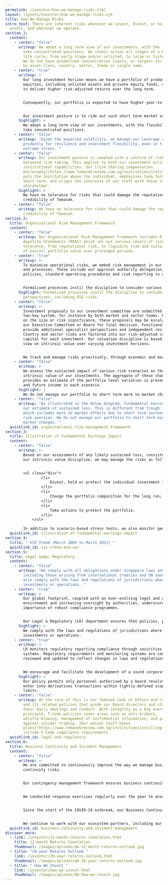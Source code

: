 ```yaml
---
permalink: /investor/how-we-manage-risks.html
layout: layouts/investor/how-we-manage-risks.njk
title: How We Manage Risks
intro_text: There are inherent risks whenever we invest, divest, or hold our
  assets, and wherever we operate.
section_1:
  content:
    - center: "false"
      writeup: We adopt a long term view of our investments, with the flexibility to
        take concentrated positions. We invest across all stages of a business
        life cycle, from early stage and/or unlisted, to large or listed assets.
        We do not have predefined concentration limits, or targets for investing
        by asset class, country, sector, theme or single name.
    - center: "true"
      writeup: >
        Our long investment horizon means we have a portfolio of predominantly
        equities, including unlisted assets and private equity funds, designed
        to deliver higher risk-adjusted returns over the long term.


        Consequently, our portfolio is expected to have higher year-to-year volatility of annual returns, with higher risks of negative returns in any one year.


        Our investment posture is to ride out such short term market volatility, and focus on generating sustainable returns over the long term.
      highlight: >
        We adopt a long term view of our investments, with the flexibility to
        take concentrated positions.
    - center: "false"
      writeup: "Given the expected volatility, we manage our leverage and liquidity
        prudently for resilience and investment flexibility, even in times of
        extreme stress. "
    - center: "false"
      writeup: Our investment posture is coupled with a culture of risk awareness and
        balanced risk taking. This applies to both our investment activities and
        institutional capabilities. Our [risk sharing compensation
        philosophy](https://www.temasekreview.com.sg/institution/instilling-ownership.html)
        puts the institution above the individual, emphasises long term over
        short term, and aligns the interests of our staff with those of our
        shareholder.
      highlight: >
        We have no tolerance for risks that could damage the reputation and
        credibility of Temasek.
    - center: "false"
      writeup: We have no tolerance for risks that could damage the reputation and
        credibility of Temasek.
section_2:
  title: Organisational Risk Management Framework
  content:
    - center: "false"
      writeup: Our Organisational Risk Management Framework includes Risk Return
        Appetite Statements (RRAS) which set out various levels of risks
        tolerance, from reputational risk, to liquidity risk and sustained loss
        of overall portfolio value over prolonged periods.
    - center: "true"
      writeup: >-
        To minimise operational risks, we embed risk management in our systems
        and processes. These include our approval authority delegation, company
        policies, standard operating procedures and risk reporting to our Board.


        Formalised processes instil the discipline to consider various perspectives, including Environmental, Social and Governance (ESG) risks. These include climate risks, both transition and physical, as an integral part of these processes. For example, we now apply an internal [carbon price](https://www.temasekreview.com.sg/pathways-to-sustainability/putting-a-price-on-carbon.html) of US$42 per tonne of carbon dioxide equivalent (tCO2e) in our investment evaluations in order to account for the potential exposure of an investment to transition risk.
      highlight: Formalised processes instil the discipline to consider various
        perspectives, including ESG risks.
    - center: "false"
      writeup: >-
        Investment proposals to our investment committee are submitted under a
        two-key system, for instance by both market and sector teams. Depending
        on the size or risk significance, these proposals may be escalated to
        our Executive Committee or Board for final decision. Functional teams
        provide additional specialist perspectives and independent reviews.
        Country and sector risks are factored into our risk-adjusted cost of
        capital for each investment. Our valuation discipline is based on our
        view on intrinsic value over varying investment horizons.


        We track and manage risks proactively, through economic and market cycles, including specific risks at asset level. 
    - center: "false"
      writeup: >
        We assess the sustained impact of various risk scenarios on the
        intrinsic value of our investments. The aggregate of these changes
        provides an estimate of the portfolio level variation in present value
        and future income in each scenario.
      highlight: |
        We do not manage our portfolio to short term mark to market changes.
    - center: "false"
      writeup: "As illustrated in the below diagram, fundamental earnings impact is
        our estimate of sustained loss. This is different from trough impact,
        which includes mark to market effects due to short term increases in
        risk aversion. We do not manage our portfolio to short term mark to
        market changes. "
  quicklink_id: organisational-risk-management-framework
section_3:
  title: Illustration of Fundamental Earnings Impact
  content:
    - center: "false"
      writeup: >-
        Based on our assessments of any likely sustained loss, consistent with
        our intrinsic value discipline, we may manage the risks as follows: 


        <ul class="disc">
                <li>
                    Divest, hold or protect the individual investment impacted;
                </li>
                <li>
                    Change the portfolio composition for the long run;
                </li>
                <li>
                    Take actions to protect the portfolio.
                </li>
            </ul>

        In addition to scenario-based stress tests, we also monitor general market risk indicators such as the <span class="tooltip" title="Chicago Board Options Exchange" data-title="Chicago Board Options Exchange">CBOE</span> Volatility Index (VIX).
  quicklink_id: illustration-of-fundamental-earnings-impact
section_4:
  title: " VIX Trend (March 2005 to March 2021) "
  quicklink_id: vix-trend-and-var
section_5:
  title: Legal &amp; Regulatory
  content:
    - center: "false"
      writeup: "We comply with all obligations under Singapore laws and regulations,
        including those arising from international treaties and UN sanctions. We
        also comply with the laws and regulations of jurisdictions where we have
        investments or operations. "
    - center: "true"
      writeup: >
        Our global footprint, coupled with an ever-evolving legal and regulatory
        environment and increasing oversight by authorities, underscores the
        importance of robust compliance programmes.


        Our Legal & Regulatory (LR) department ensures that policies, processes and systems are appropriately designed, consistent with applicable laws, and aligned with Board directives. For instance, our policy on derivative transactions permits only personnel authorised by a board resolution to enter into such transactions within tightly-defined scopes and limits on behalf of specific designated entities.
      highlight: >
        We comply with the laws and regulations of jurisdictions where we have
        investments or operations.
    - center: "true"
      writeup: >
        LR monitors regulatory reporting compliance through securities tracking
        systems. Regulatory requirements and monitoring systems are continually
        reviewed and updated to reflect changes in laws and regulations.


        We encourage and facilitate the development of a sound corporate culture that incentivises good staff behaviour. High ethical standards and compliance with applicable laws and regulations are expected in the pursuit of our business interests. Specific attention is directed at governance, incentive systems and training.
      highlight: >
        Our policy permits only personnel authorised by a board resolution to
        enter into derivatives transactions within tightly-defined scopes and
        limits.
    - center: "false"
      writeup: At the core of this is our Temasek Code of Ethics and Conduct (T-Code)
        and its related policies that guide our Board directors and staff in
        their daily dealings and conduct. With integrity as a key overarching
        principle, T-Code policies cover areas such as anti-bribery,
        whistle-blowing, management of confidential information, and prohibition
        against insider trading. [Our annual staff bonus
        plans](https://www.temasekreview.com.sg/institution/instilling-ownership.html)
        include T-Code compliance requirements.
  quicklink_id: legal-and-regulatory
section_6:
  title: Business Continuity and Incident Management
  content:
    - center: "false"
      writeup: >-
        We are committed to continuously improve the way we manage business
        continuity risks.


        Our contingency management framework ensures business continuity and manages incidents arising from safety, physical security, cybersecurity, and other threats. The framework takes into account the potential impact of emerging risks and new responses enabled by technological advancements. We monitor security, safety and health situations around the world daily when emergencies occur. This allows us to support our staff wherever they are based.


        We conducted response exercises regularly over the year to ensure that our contingency plans remain effective, relevant, and adequate, including responses to failure of critical infrastructure and cyber-related risks. We constantly work on improving our capabilities to ensure that critical business functions can resume functioning in a timely manner during times of emergencies. This is to minimise disruption to our work and operations.


        Since the start of the COVID-19 outbreak, our Business Continuity and Technology teams have been supporting Temasek staff all over the world to adapt to long periods of working from home. Efforts were made to ensure staff remain effective working from home and to ensure their physical and psychological well-being through regular touchpoints. We provided care packages which included essential supplies such as masks, health supplements, wellness equipment, and additional IT equipment to all our employees around the world. We communicated regularly with them on developments, particularly with specific guidance on the COVID-19 impact in their locations.


        We continue to work with our ecosystem partners, including our portfolio companies and various government agencies, to [support the local responses to the COVID-19 outbreak](https://www.temasekreview.com.sg/steward/rising-above-covid-19.html) and to protect and safeguard our people and affected communities, both locally and overseas. Our staff have also stepped forward to volunteer in large numbers to support wider COVID-19 initiatives led by the firm, including assisting with swabbing exercises at foreign worker dormitories in Singapore.
  quicklink_id: business-continuity-and-incident-management
discover_more:
  - link: /investor/12-month-returns-simulation.html
    title: 12-month Returns Simulation
    thumbnail: /images/uploads/dm-12-month-returns-outlook.jpg
  - title: "20-year Returns Outlook "
    link: /investor/20-year-returns-outlook.html
    thumbnail: /images/uploads/dm-20-year-returns-outlook.jpg
  - title: " How We Invest "
    link: /investor/how-we-invest.html
    thumbnail: /images/uploads/dm-how-we-invest.jpg
---
```


